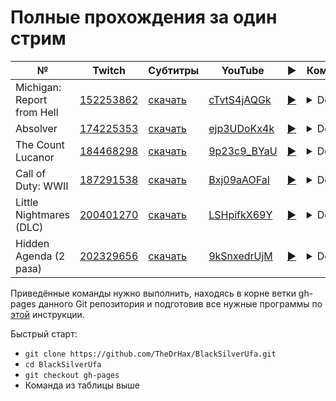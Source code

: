 # Полные прохождения за один стрим

| № | Twitch | Субтитры | YouTube | ▶ | Команда |
| --- | --- | --- | --- | --- | --- |
| Michigan: Report from Hell | [152253862](https://www.twitch.tv/videos/152253862) | [скачать](../chats/v152253862.ass) | [cTvtS4jAQGk](https://www.youtube.com/watch?v=cTvtS4jAQGk) | [▶](../src/player.html?v=cTvtS4jAQGk&s=152253862) | <details>`mpv --sub-file chats/v152253862.ass ytdl://cTvtS4jAQGk`</details> |
| Absolver | [174225353](https://www.twitch.tv/videos/174225353) | [скачать](../chats/v174225353.ass) | [ejp3UDoKx4k](https://www.youtube.com/watch?v=ejp3UDoKx4k) | [▶](../src/player.html?v=ejp3UDoKx4k&s=174225353) | <details>`mpv --sub-file chats/v174225353.ass ytdl://ejp3UDoKx4k`</details> |
| The Count Lucanor | [184468298](https://www.twitch.tv/videos/184468298) | [скачать](../chats/v184468298.ass) | [9p23c9_BYaU](https://www.youtube.com/watch?v=9p23c9_BYaU) | [▶](../src/player.html?v=9p23c9_BYaU&s=184468298) | <details>`mpv --sub-file chats/v184468298.ass ytdl://9p23c9_BYaU`</details> |
| Call of Duty: WWII | [187291538](https://www.twitch.tv/videos/187291538) | [скачать](../chats/v187291538.ass) | [Bxj09aAOFaI](https://www.youtube.com/watch?v=Bxj09aAOFaI) | [▶](../src/player.html?v=Bxj09aAOFaI&s=187291538) | <details>`mpv --sub-file chats/v187291538.ass ytdl://Bxj09aAOFaI`</details> |
| Little Nightmares (DLC) | [200401270](https://www.twitch.tv/videos/200401270) | [скачать](../chats/v200401270.ass) | [LSHpifkX69Y](https://www.youtube.com/watch?v=LSHpifkX69Y) | [▶](../src/player.html?v=LSHpifkX69Y&s=200401270) | <details>`mpv --sub-file chats/v200401270.ass ytdl://LSHpifkX69Y`</details> |
| Hidden Agenda (2 раза) | [202329656](https://www.twitch.tv/videos/202329656) | [скачать](../chats/v202329656.ass) | [9kSnxedrUjM](https://www.youtube.com/watch?v=9kSnxedrUjM) | [▶](../src/player.html?v=9kSnxedrUjM&s=202329656) | <details>`mpv --sub-file chats/v202329656.ass ytdl://9kSnxedrUjM`</details> |

Приведённые команды нужно выполнить, находясь в корне ветки gh-pages данного Git репозитория и подготовив все нужные программы по [этой](../tutorials/watch-online.md) инструкции.

Быстрый старт:
* `git clone https://github.com/TheDrHax/BlackSilverUfa.git`
* `cd BlackSilverUfa`
* `git checkout gh-pages`
* Команда из таблицы выше

